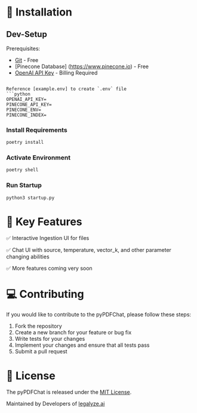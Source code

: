 </a>

<!-- *The LangChain Chatbot is an AI chat interface for the open-source library LangChain. It provides conversational answers to questions about vector ingested documents.* -->
<!-- *Existing repo development is at a freeze while we develop a langchain chat bot website :)* -->


# 🚀 Installation

## Dev-Setup
Prerequisites:
- [Git](https://git-scm.com/downloads) - Free
- [Pinecone Database] (https://www.pinecone.io) - Free
- [OpenAI API Key](https://platform.openai.com/account/api-keys) - Billing Required

```

Reference [example.env] to create `.env` file
```python
OPENAI_API_KEY=
PINECONE_API_KEY=
PINECONE_ENV=
PINECONE_INDEX=
```

### Install Requirements

```python
poetry install
```

### Activate Environment
```python
poetry shell
```

### Run Startup
```python
python3 startup.py
```


# 🔧 Key Features

✅ Interactive Ingestion UI for files 

✅ Chat UI with source, temperature, vector_k, and other parameter changing abilities

✅ More features coming very soon

# 💻 Contributing

If you would like to contribute to the pyPDFChat, please follow these steps:

1. Fork the repository
2. Create a new branch for your feature or bug fix
3. Write tests for your changes
4. Implement your changes and ensure that all tests pass
5. Submit a pull request

# 🔨 License

The pyPDFChat is released under the [MIT License](https://opensource.org/licenses/MIT).

Maintained by Developers of [legalyze.ai](https://legalyze.ai)
